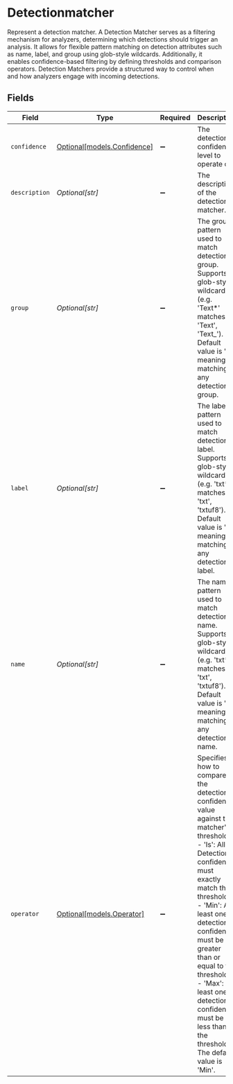 # Detectionmatcher

Represent a detection matcher.
A Detection Matcher serves as a filtering mechanism for analyzers, determining
which detections should trigger an analysis. It allows for flexible pattern
matching on detection attributes such as name, label, and group using glob-style
wildcards. Additionally, it enables confidence-based filtering by defining
thresholds and comparison operators. Detection Matchers provide a structured way
to control when and how analyzers engage with incoming detections.


## Fields

| Field                                                                                                                                                                                                                                                                                                                                                          | Type                                                                                                                                                                                                                                                                                                                                                           | Required                                                                                                                                                                                                                                                                                                                                                       | Description                                                                                                                                                                                                                                                                                                                                                    | Example                                                                                                                                                                                                                                                                                                                                                        |
| -------------------------------------------------------------------------------------------------------------------------------------------------------------------------------------------------------------------------------------------------------------------------------------------------------------------------------------------------------------- | -------------------------------------------------------------------------------------------------------------------------------------------------------------------------------------------------------------------------------------------------------------------------------------------------------------------------------------------------------------- | -------------------------------------------------------------------------------------------------------------------------------------------------------------------------------------------------------------------------------------------------------------------------------------------------------------------------------------------------------------- | -------------------------------------------------------------------------------------------------------------------------------------------------------------------------------------------------------------------------------------------------------------------------------------------------------------------------------------------------------------- | -------------------------------------------------------------------------------------------------------------------------------------------------------------------------------------------------------------------------------------------------------------------------------------------------------------------------------------------------------------- |
| `confidence`                                                                                                                                                                                                                                                                                                                                                   | [Optional[models.Confidence]](../models/confidence.md)                                                                                                                                                                                                                                                                                                         | :heavy_minus_sign:                                                                                                                                                                                                                                                                                                                                             | The detection confidence level to operate on.                                                                                                                                                                                                                                                                                                                  |                                                                                                                                                                                                                                                                                                                                                                |
| `description`                                                                                                                                                                                                                                                                                                                                                  | *Optional[str]*                                                                                                                                                                                                                                                                                                                                                | :heavy_minus_sign:                                                                                                                                                                                                                                                                                                                                             | The description of the detection matcher.                                                                                                                                                                                                                                                                                                                      |                                                                                                                                                                                                                                                                                                                                                                |
| `group`                                                                                                                                                                                                                                                                                                                                                        | *Optional[str]*                                                                                                                                                                                                                                                                                                                                                | :heavy_minus_sign:                                                                                                                                                                                                                                                                                                                                             | The group pattern used to match detection group. Supports glob-style wildcards<br/>(e.g. 'Text*' matches 'Text', 'Text_'). Default value is '*' meaning matching<br/>any<br/>detection group.                                                                                                                                                                  | Text                                                                                                                                                                                                                                                                                                                                                           |
| `label`                                                                                                                                                                                                                                                                                                                                                        | *Optional[str]*                                                                                                                                                                                                                                                                                                                                                | :heavy_minus_sign:                                                                                                                                                                                                                                                                                                                                             | The label pattern used to match detection label. Supports glob-style wildcards<br/>(e.g. 'txt*' matches 'txt', 'txtuf8'). Default value is '*' meaning matching any<br/>detection label.                                                                                                                                                                       | txt                                                                                                                                                                                                                                                                                                                                                            |
| `name`                                                                                                                                                                                                                                                                                                                                                         | *Optional[str]*                                                                                                                                                                                                                                                                                                                                                | :heavy_minus_sign:                                                                                                                                                                                                                                                                                                                                             | The name pattern used to match detection name. Supports glob-style wildcards<br/>(e.g. 'txt*' matches 'txt', 'txtuf8'). Default value is '*' meaning matching any<br/>detection name.                                                                                                                                                                          | txt                                                                                                                                                                                                                                                                                                                                                            |
| `operator`                                                                                                                                                                                                                                                                                                                                                     | [Optional[models.Operator]](../models/operator.md)                                                                                                                                                                                                                                                                                                             | :heavy_minus_sign:                                                                                                                                                                                                                                                                                                                                             | Specifies how to compare the detection's confidence value against the matcher's<br/>threshold:<br/>- 'Is': All Detections confidence must exactly match the threshold<br/>- 'Min': At least one detection confidence must be greater than or equal to the<br/>threshold<br/>- 'Max': At least one detection confidence must be less than the threshold<br/>The default value is 'Min'. |                                                                                                                                                                                                                                                                                                                                                                |